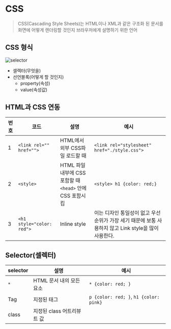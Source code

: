 # CSS
> CSS(Cascading Style Sheets)는 HTML이나 XML과 같은 구조화 된 문서를 화면에 어떻게 렌더링할 것인지 브라우저에게 설명하기 위한 언어

## CSS 형식
![selector](https://poiemaweb.com/img/css-syntax.png)

- 셀렉터(무엇을)
- 선언블록(어떻게 할 것인지)
  - property(속성)
  - value(속성값)

## HTML과 CSS 연동

|번호|코드|설명|예시|
|---|---|---|---|
|1|`<link rel="" href="">`|HTML에서 외부 CSS파일 로드할 때|`<link rel="stylesheet" href="./style.css">`|
|2|`<style>`|HTML 파일 내부에 CSS 포함할 때 `<head>` 안에 CSS 포함시킴|`<style> h1 {color: red;}`|
|3|`<h1 style="color: red">`|Inline style| 이는 디자인 통일성이 없고 우선순위가 가장 세기 때문에 보통 사용하지 않고 Link style을 많이 사용한다.|

## Selector(셀렉터)
|selector|설명|예시|
|---|---|---|
|`*`|HTML 문서 내의 모든 요소|`* {color: red; }`|
|Tag|지정된 태그|`p {color: red; }`, `h1 {color: pink}`|
|class|지정된 class 어트리뷰트 값|


